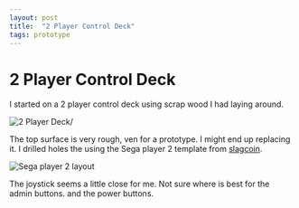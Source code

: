 ```yaml
---
layout: post
title:  "2 Player Control Deck"
tags: prototype
---
```


# 2 Player Control Deck

I started on a  2 player control deck using scrap wood I had laying around.

![2 Player Deck]({{site.baseurl}}/assets/IMG_20190929_113900.jpg)/

The top surface is very rough,  ven for a prototype.  I might end up replacing it.
I drilled holes the using the Sega player 2 template from [slagcoin](slagcoin.com). 

![Sega player 2 layout](https://www.slagcoin.com/joystick/layout/sega2_m.png)


The joystick seems a little close for me. Not sure where is best for the admin buttons. and the power buttons.
